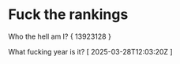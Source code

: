 # Fuck the rankings

Who the hell am I?
{ 13923128 }

What fucking year is it?
[ 2025-03-28T12:03:20Z ]
